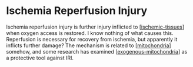 # Ischemia Reperfusion Injury

Ischemia reperfusion injury is further injury inflicted to [[ischemic-tissues]] when oxygen access is restored.  I know nothing of what causes this.  Reperfusion is necessary for recovery from ischemia, but apparently it inflicts further damage?  The mechanism is related to [[mitochondria]] somehow, and some research has examined [[exogenous-mitochondria]] as a protective tool against IRI.

[//begin]: # "Autogenerated link references for markdown compatibility"
[ischemic-tissues]: ischemic-tissues "Ischemic Tissues"
[mitochondria]: mitochondria "Mitochondria"
[exogenous-mitochondria]: exogenous-mitochondria "Exogenous Mitochondria"
[//end]: # "Autogenerated link references"
